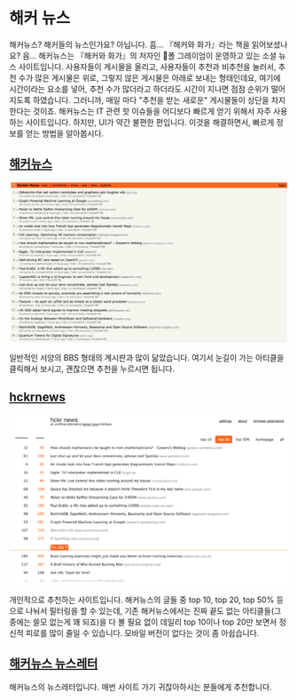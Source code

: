 # 해커 뉴스

해커뉴스? 해커들의 뉴스인가요? 아닙니다. 흠… 『해커와 화가』라는 책을 읽어보셨나요? 음…  해커뉴스는 『해커와 화가』의 저자인 폴 그레이엄이 운영하고 있는 소셜 뉴스 사이트입니다. 사용자들이 게시물을 올리고, 사용자들이 추천과 비추천을 눌러서, 추천 수가 많은 게시물은 위로, 그렇지 않은 게시물은 아래로 보내는 형태인데요, 여기에 시간이라는 요소를 넣어, 추천 수가 많더라고 하더라도 시간이 지나면 점점 순위가 떨어지도록 하였습니다. 그러니까, 매일 마다 "추천을 받는 새로운" 게시물들이 상단을 차지한다는 것이죠. 해커뉴스는 IT 관련 핫 이슈들을 어디보다 빠르게 얻기 위해서 자주 사용하는 사이트입니다. 하지만, UI가 약간 불편한 편입니다. 이것을 해결하면서, 빠르게 정보를 얻는 방법을 알아봅시다.

## [해커뉴스](https://news.ycombinator.com/)

![해커뉴스](../img/hackernews.png)

일반적인 서양의 BBS 형태의 계시판과 많이 닮았습니다. 여기서 눈길이 가는 아티클을 클릭해서 보시고, 괜찮으면 추천을 누르시면 됩니다.



## [hckrnews](http://hckrnews.com/)

![](../img/hckrnews.png)

개인적으로 추천하는 사이트입니다. 해커뉴스의 글들 중 top 10, top 20, top 50% 등으로 나눠서 필터링을 할 수 있는데, 기존 해커뉴스에서는 진짜 끝도 없는 아티클들(그 중에는 쓸모 없는게 꽤 되죠)을 다 볼 필요 없이 데일리 top 10이나 top 20만 보면서 정신적 피로를 많이 줄일 수 있습니다. 모바일 버전이 없다는 것이 좀 아쉽습니다.

## [해커뉴스 뉴스레터](http://www.hackernewsletter.com/)

해커뉴스의 뉴스레터입니다. 매번 사이트 가기 귀찮아하시는 분들에게 추천합니다.
